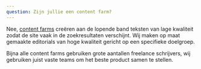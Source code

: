 ```yaml
---
question: Zijn jullie een content farm?
---
```

Nee, [content farms](https://en.wikipedia.org/wiki/Content_farm) creëren aan de lopende band teksten van lage kwaliteit zodat de site vaak in de zoekresultaten verschijnt. Wij maken op maat gemaakte editorials van hoge kwaliteit gericht op een specifieke doelgroep.

Bijna alle content farms gebruiken grote aantallen freelance schrijvers, wij gebruiken juist vaste teams om het beste product samen te stellen.
